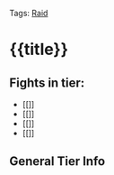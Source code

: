Tags: [Raid](Raid)

# {{title}}

## Fights in tier:

- [[]]
- [[]]
- [[]]
- [[]]

## General Tier Info
